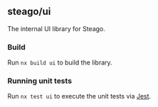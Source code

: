 ## steago/ui

The internal UI library for Steago.

### Build

Run `nx build ui` to build the library.

### Running unit tests

Run `nx test ui` to execute the unit tests via [Jest](https://jestjs.io).
